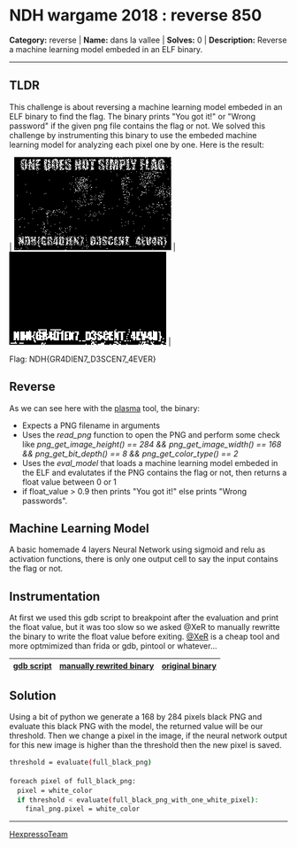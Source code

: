 # NDH wargame 2018 : reverse 850

**Category:** reverse |
**Name:** dans la vallee |
**Solves:** 0 |
**Description:** Reverse a machine learning model embeded in an ELF binary.

___
## TLDR
This challenge is about reversing a machine learning model embeded in an ELF binary to find the flag. The binary prints "You got it!" or "Wrong password" if the given png file contains the flag or not. We solved this challenge by instrumenting this binary to use the embeded machine learning model for analyzing each pixel one by one. Here is the result:

| ![flag](flag.png) | ![quick_flag](quick_flag.png) |

Flag: NDH{GR4DIEN7_D3SCEN7_4EVER}


## Reverse

As we can see here with the [plasma](https://github.com/plasma-disassembler/plasma) tool, the binary:
- Expects a PNG filename in arguments
- Uses the *read_png* function to open the PNG and perform some check like *png_get_image_height() == 284 && png_get_image_width() == 168 && png_get_bit_depth() == 8 && png_get_color_type() == 2*
- Uses the *eval_model* that loads a machine learning model embeded in the ELF and evalutates if the PNG contains the flag or not, then returns  a float value between 0 or 1
- if float_value > 0.9 then prints "You got it!" else prints "Wrong passwords".

## Machine Learning Model

A basic homemade 4 layers Neural Network using sigmoid and relu as activation functions, there is only one output cell to say the input contains the flag or not.

## Instrumentation

At first we used this gdb script to breakpoint after the evaluation and print the float value, but it was too slow so we asked @XeR to manually rewritte the binary to write the float value before exiting. [@XeR](https://github.com/XeR) is a cheap tool and more optmimized than frida or gdb, pintool or whatever...

| [gdb script](gdb.gdbinit) | [manually rewrited binary](fast) | [original binary](adam_not_eve) |
| --- | --- | --- |

## Solution

Using a bit of python we generate a 168 by 284 pixels black PNG and evaluate this black PNG with the model, the returned value will be our threshold. Then we change a pixel in the image, if the neural network output for this new image is higher than the threshold then the new pixel is saved.

```sh
threshold = evaluate(full_black_png)

foreach pixel of full_black_png:
  pixel = white_color
  if threshold < evaluate(full_black_png_with_one_white_pixel):
    final_png.pixel = white_color
```

----
[HexpressoTeam](https://twitter.com/HexpressoCTF)
